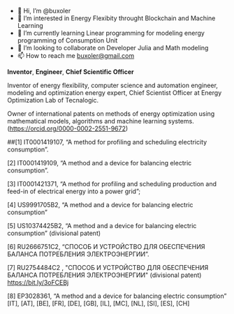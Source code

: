 - 👋 Hi, I’m @buxoler
- 👀 I’m interested in Energy Flexibity throught Blockchain and Machine Learning
- 🌱 I’m currently learning Linear programming for modeling energy programming of Consumption Unit
- 💞️ I’m looking to collaborate on Developer Julia and Math modeling
- 📫 How to reach me buxoler@gmail.com


<!---
Buxoler/Buxoler is a ✨ special ✨ repository because its `README.md` (this file) appears on your GitHub profile.
You can click the Preview link to take a look at your changes.
--->
**Inventor**, **Engineer**, **Chief Scientific Officer**

Inventor of energy flexibility, computer science and automation engineer, modeling and optimization energy expert, Chief Scientist Officer at Energy Optimization Lab of Tecnalogic.

Owner of international patents on methods of energy optimization using mathematical models, algorithms and machine learning systems.(https://orcid.org/0000-0002-2551-9672) 

##[1] IT0001419107, “A method for profiling and scheduling electricity consumption”.

[2] IT0001419109, “A method and a device for balancing electric consumption”.

[3] IT0001421371, “A method for profiling and scheduling production and feed-in of electrical energy into a power grid”;

[4] US9991705B2, “A method and a device for balancing electric consumption”

[5] US10374425B2, “A method and a device for balancing electric consumption” (divisional patent)

[6] RU2666751C2,  “СПОСОБ И УСТРОЙСТВО ДЛЯ ОБЕСПЕЧЕНИЯ БАЛАНСА ПОТРЕБЛЕНИЯ ЭЛЕКТРОЭНЕРГИИ”.

[7] RU2754484C2 , "СПОСОБ И УСТРОЙСТВО ДЛЯ ОБЕСПЕЧЕНИЯ БАЛАНСА ПОТРЕБЛЕНИЯ ЭЛЕКТРОЭНЕРГИИ" (divisional patent) https://bit.ly/3oFCEBj 

[8] EP3028361, “A method and a device for balancing electric consumption” [IT], [AT], [BE], [FR], [DE], [GB], [IL], [MC], [NL], [SI], [ES], [CH]

